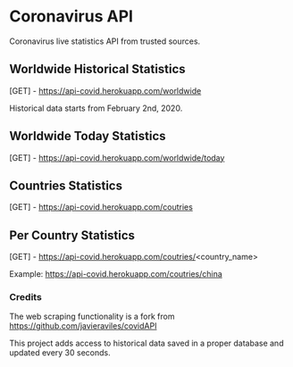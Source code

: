 # Coronavirus API
Coronavirus live statistics API from trusted sources.

## Worldwide Historical Statistics 
[GET] - https://api-covid.herokuapp.com/worldwide

Historical data starts from February 2nd, 2020.

## Worldwide Today Statistics 
[GET] - https://api-covid.herokuapp.com/worldwide/today

## Countries Statistics
[GET] - https://api-covid.herokuapp.com/coutries

## Per Country Statistics
[GET] - https://api-covid.herokuapp.com/coutries/<country_name>

Example: https://api-covid.herokuapp.com/coutries/china

### Credits
The web scraping functionality is a fork from https://github.com/javieraviles/covidAPI

This project adds access to historical data saved in a proper database and updated every 30 seconds.
